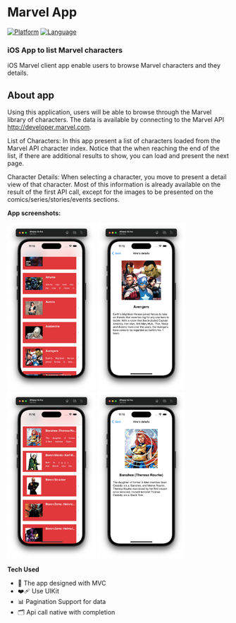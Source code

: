 # Marvel App

[![Platform](http://img.shields.io/badge/platform-ios-blue.svg?style=flat
)](https://developer.apple.com/iphone/index.action)
[![Language](http://img.shields.io/badge/language-swift-brightgreen.svg?style=flat
)](https://developer.apple.com/swift)


### iOS App to list Marvel characters
iOS Marvel client app enable users to browse Marvel characters and they details.

## About app
Using this application, users will be able to browse through the Marvel library of characters. The data is available by connecting to the Marvel API http://developer.marvel.com.

List of Characters:
In this app present a list of characters loaded from the Marvel API character index. Notice that the when reaching the end of the list, if there are additional results to show, you can load and present the next page.

Character Details:
When selecting a character, you move to present a detail view of that character. Most of this information is already available on the result of the first API call, except for the images to be presented on the comics/series/stories/events sections.

**App screenshots:**

<p align="left">
<img src="https://github.com/Andruxa7/MarvelApp/blob/main/marvel1.png" alt="Marvel1" width="200"/>
<img src="https://github.com/Andruxa7/MarvelApp/blob/main/marvel3.png" alt="Marvel2" width="200"/>
<img src="https://github.com/Andruxa7/MarvelApp/blob/main/marvel2.png" alt="Marvel3" width="200"/>
<img src="https://github.com/Andruxa7/MarvelApp/blob/main/marvel4.png" alt="Marvel4" width="200"/>
</p>

**Tech Used**
- 🎨 The app designed with MVC
- ❤️‍🩹 Use UIKit
- 📊 Pagination Support for data
- 🗂️ Api call native with completion
